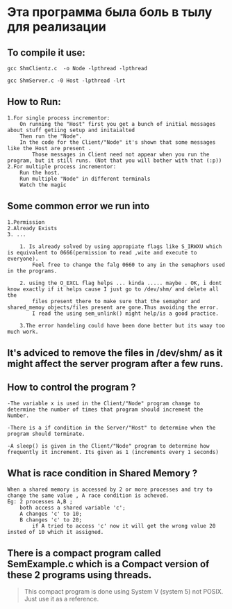 # Эта программа была боль в тылу для реализации
## To compile it use:
    gcc ShmClientz.c  -o Node -lpthread -lpthread

    gcc ShmServer.c -0 Host -lpthread -lrt
## How to Run:

    1.For single process incrementor:
        On running the "Host" first you get a bunch of initial messages about stuff getiing setup and initaialted
        Then run the "Node". 
        In the code for the Client/"Node" it's shown that some messages like the Host are present .
            Those messages in Client need not appear when you run the program, but it still runs. (Not that you will bother with that (:p))
    2.For multiple process incrementor:
        Run the host.
        Run multiple "Node" in different terminals
        Watch the magic


## Some common error we run into 
    1.Permission    
    2.Already Exists    
    3. ...  

        1. Is already solved by using appropiate flags like S_IRWXU which is equivalent to 0666(permission to read ,wite and execute to everyone).
            Feel free to change the falg 0660 to any in the semaphors used in the programs. 

        2. using the O_EXCL flag helps ... kinda ..... maybe . OK, i dont know exactly if it helps cause I just go to /dev/shm/ and delete all the 
            files present there to make sure that the semaphor and shared_memoy objects/files present are gone.Thus avoiding the error.
            I read the using sem_unlink() might help/is a good practice. 
        
        3.The error handeling could have been done better but its waay too much work.
## It's adviced to remove the files in /dev/shm/ as it might affect the server program after a few runs.
## How to control the program ?
    -The variable x is used in the Client/"Node" program change to determine the number of times that program should increment the Number.

    -There is a if condition in the Server/"Host" to determine when the program should terminate.

    -A sleep() is given in the Client/"Node" program to determine how frequently it increment. Its given as 1 (increments every 1 seconds)

## What is race condition in Shared Memory ?
    When a shared memory is accessed by 2 or more processes and try to change the same value , A race condition is acheved.
    Eg: 2 processes A,B ;
        both access a shared variable 'c';
        A changes 'c' to 10;
        B changes 'c' to 20;
            if A tried to access 'c' now it will get the wrong value 20 insted of 10 which it assigned.

## There is a compact program called SemExample.c which is a Compact version of these 2 programs using threads.
>This compact program is done using System V (system 5) not POSIX. Just use it as a reference.
